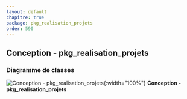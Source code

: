 ```yaml
---
layout: default
chapitre: true
package: pkg_realisation_projets
order: 590
---
```


## Conception - pkg_realisation_projets

### Diagramme de classes 

![Conception - pkg_realisation_projets ](/soli-lms/diagrammes/pkg_realisation_projets/classes_pkg_realisation_projets.svg){:width="100%"}
**Conception - pkg_realisation_projets**